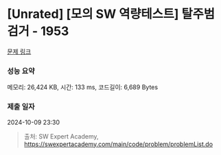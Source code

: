 # [Unrated] [모의 SW 역량테스트] 탈주범 검거 - 1953 

[문제 링크](https://swexpertacademy.com/main/code/problem/problemDetail.do?contestProbId=AV5PpLlKAQ4DFAUq) 

### 성능 요약

메모리: 26,424 KB, 시간: 133 ms, 코드길이: 6,689 Bytes

### 제출 일자

2024-10-09 23:30



> 출처: SW Expert Academy, https://swexpertacademy.com/main/code/problem/problemList.do